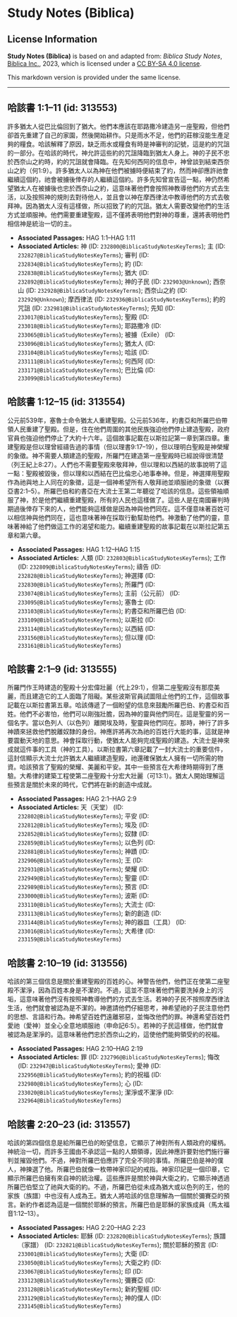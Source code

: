 # Study Notes (Biblica)

## License Information

**Study Notes (Biblica)** is based on and adapted from: _Biblica Study Notes_, [Biblica Inc.](https://www.biblica.com/), 2023, which is licensed under a [CC BY-SA 4.0 license](https://creativecommons.org/licenses/by-sa/4.0/legalcode.en).

This markdown version is provided under the same license.



--------------------------------

## 哈該書 1:1–11 (id: 313553)

許多猶太人從巴比倫回到了猶大。他們本應該在耶路撒冷建造另一座聖殿，但他們卻首先重建了自己的家園，然後開始耕作。只是雨水不足，他們的莊稼沒能生產足夠的糧食。哈該解釋了原因，缺乏雨水或糧食有時是神審判的記號，這是約的咒詛的一部分。在哈該的時代，神允許這些約的咒詛降臨到猶太人身上。神的子民不忠於西奈山之約時，約的咒詛就會降臨。在先知何西阿的信息中，神曾談到結束西奈山之約（何1:9）。許多猶太人以為神在他們被擄時便結束了約，然而神卻應許祂會繼續這個約，祂會被擄後倖存的人繼續這個約。許多先知曾宣告這一點，神仍然希望猶太人在被擄後也忠於西奈山之約，這意味著他們會按照神教導他們的方式去生活，以及按照神的規則去對待他人，並且會以神在摩西律法中教導他們的方式去敬拜神。因為猶太人沒有這樣做，所以招致了約的咒詛。猶太人需要改變他們的生活方式並順服神。他們需要重建聖殿，這不僅將表明他們對神的尊重，還將表明他們相信神是統治一切的主。

* **Associated Passages:** HAG 1:1–HAG 1:11
* **Associated Articles:** 神 (ID: `232800@BiblicaStudyNotesKeyTerms`); 主 (ID: `232827@BiblicaStudyNotesKeyTerms`); 審判 (ID: `232834@BiblicaStudyNotesKeyTerms`); 約 (ID: `232838@BiblicaStudyNotesKeyTerms`); 猶大 (ID: `232892@BiblicaStudyNotesKeyTerms`); 神的子民 (ID: `232903@Unknown`); 西奈山 (ID: `232928@BiblicaStudyNotesKeyTerms`); 西奈山之約 (ID: `232929@Unknown`); 摩西律法 (ID: `232936@BiblicaStudyNotesKeyTerms`); 約的咒詛 (ID: `232981@BiblicaStudyNotesKeyTerms`); 先知 (ID: `233017@BiblicaStudyNotesKeyTerms`); 聖殿 (ID: `233018@BiblicaStudyNotesKeyTerms`); 耶路撒冷 (ID: `233065@BiblicaStudyNotesKeyTerms`); 被擄（Exile） (ID: `233096@BiblicaStudyNotesKeyTerms`); 猶太人 (ID: `233104@BiblicaStudyNotesKeyTerms`); 哈該 (ID: `233111@BiblicaStudyNotesKeyTerms`); 何西阿 (ID: `233171@BiblicaStudyNotesKeyTerms`); 巴比倫 (ID: `233099@BiblicaStudyNotesKeyTerms`)

## 哈該書 1:12–15 (id: 313554)

公元前539年，塞魯士命令猶太人重建聖殿。公元前536年，約書亞和所羅巴伯帶領人民重建了聖殿。但是，住在他們周圍的其他民族強迫他們停止建造聖殿，政府官員也強迫他們停止了大約十六年。這個故事記載在以斯拉記第一章到第四章。重建聖殿是但以理曾經禱告過的事情（但以理書9:17–19），但以理明白聖殿是神榮耀的象徵。神不需要人類建造的聖殿，所羅門在建造第一座聖殿時已經說得很清楚（列王紀上8:27）。人們也不需要聖殿來敬拜神，但以理和以西結的故事說明了這一點：聖殿被毀後，但以理和以西結在巴比倫忠心地事奉神。但是，神選擇用聖殿作為祂與地上人同在的象徵，這是一個神希望所有人敬拜祂並順服祂的象徵（以賽亞書2:1–5）。所羅巴伯和約書亞在大流士王第二年聽從了哈該的信息。這些領袖順服了神，於是他們繼續重建聖殿，所有的人民也這樣做了。這些人是在南國審判時期過後倖存下來的人，他們能夠這樣做是因為神與他們同在。這不僅意味著百姓可以相信神與他們同在，這也意味著神在採取行動幫助他們。神激動了他們的靈，意味著神給了他們做這工作的渴望和能力。繼續重建聖殿的故事記載在以斯拉記第五章和第六章。

* **Associated Passages:** HAG 1:12–HAG 1:15
* **Associated Articles:** 人類 (ID: `232803@BiblicaStudyNotesKeyTerms`); 工作 (ID: `232809@BiblicaStudyNotesKeyTerms`); 禱告 (ID: `232828@BiblicaStudyNotesKeyTerms`); 神選擇 (ID: `232830@BiblicaStudyNotesKeyTerms`); 所羅門 (ID: `233074@BiblicaStudyNotesKeyTerms`); 主前（公元前） (ID: `233095@BiblicaStudyNotesKeyTerms`); 塞魯士 (ID: `233103@BiblicaStudyNotesKeyTerms`); 約書亞和所羅巴伯 (ID: `233109@BiblicaStudyNotesKeyTerms`); 以斯拉 (ID: `233114@BiblicaStudyNotesKeyTerms`); 以西結 (ID: `233156@BiblicaStudyNotesKeyTerms`); 但以理 (ID: `233161@BiblicaStudyNotesKeyTerms`)

## 哈該書 2:1–9 (id: 313555)

所羅門作王時建造的聖殿十分宏偉壯麗（代上29:1），但第二座聖殿沒有那麼美麗，而且建造它的工人面臨了阻礙。某些波斯官員試圖阻止他們的工作，這個故事記載在以斯拉書第五章。哈該傳遞了一個盼望的信息來鼓勵所羅巴伯、約書亞和百姓。他們不必害怕，他們可以剛強壯膽，因為神的靈與他們同在。這是聖靈的另一個名字。當以色列人（以色列）離開埃及時，聖靈與他們同在。那時，神行了許多神蹟來拯救他們脫離奴隸的身份。神應許將再次為祂的百姓行大能的事，這就是神要震動天地的意思。神會採取行動，使猶太人能夠完成聖殿的建造。大流士是神來成就這件事的工具（神的工具）。以斯拉書第六章記載了一封大流士的重要信件，這封信顯示大流士允許猶太人繼續建造聖殿，祂還確保猶太人擁有一切所需的物資。哈該預言了聖殿的榮耀、美麗和平安。其中一些預言在大希律時期得到了應驗。大希律的建築工程使第二座聖殿十分宏大壯麗（可13:1）。猶太人開始理解這些預言是關於未來的時代，它們將在新的創造中成就。

* **Associated Passages:** HAG 2:1–HAG 2:9
* **Associated Articles:** 天（天堂） (ID: `232802@BiblicaStudyNotesKeyTerms`); 平安 (ID: `232812@BiblicaStudyNotesKeyTerms`); 埃及 (ID: `232852@BiblicaStudyNotesKeyTerms`); 奴隸 (ID: `232859@BiblicaStudyNotesKeyTerms`); 以色列 (ID: `232881@BiblicaStudyNotesKeyTerms`); 神蹟 (ID: `232906@BiblicaStudyNotesKeyTerms`); 王 (ID: `232931@BiblicaStudyNotesKeyTerms`); 榮耀 (ID: `232949@BiblicaStudyNotesKeyTerms`); 聖靈 (ID: `232989@BiblicaStudyNotesKeyTerms`); 預言 (ID: `233000@BiblicaStudyNotesKeyTerms`); 波斯 (ID: `233110@BiblicaStudyNotesKeyTerms`); 大流士 (ID: `233113@BiblicaStudyNotesKeyTerms`); 新的創造 (ID: `233144@BiblicaStudyNotesKeyTerms`); 神的器皿（工具） (ID: `233016@BiblicaStudyNotesKeyTerms`); 大希律 (ID: `233159@BiblicaStudyNotesKeyTerms`)

## 哈該書 2:10–19 (id: 313556)

哈該的第三個信息是關於重建聖殿的百姓的心。神警告他們，他們正在使第二座聖殿不潔淨，因為百姓本身是不潔的。不過，這並不意味著他們需要洗掉身上的污垢，這意味著他們沒有按照神教導他們的方式去生活。若神的子民不按照摩西律法生活，他們就會被認為是不潔的。神邀請他們仔細思考，神希望祂的子民注意他們的思想、言語和行為。神希望百姓們遠離邪惡，並悔改他們的罪。神還希望百姓們愛祂（愛神）並全心全意地順服祂（申命記6:5）。若神的子民這樣做，他們就會被認為是潔淨的。這意味著他們忠於西奈山之約，這使他們能夠領受約的祝福。

* **Associated Passages:** HAG 2:10–HAG 2:19
* **Associated Articles:** 罪 (ID: `232796@BiblicaStudyNotesKeyTerms`); 悔改 (ID: `232947@BiblicaStudyNotesKeyTerms`); 愛神 (ID: `232956@BiblicaStudyNotesKeyTerms`); 約的祝福 (ID: `232980@BiblicaStudyNotesKeyTerms`); 心 (ID: `233020@BiblicaStudyNotesKeyTerms`); 潔淨或不潔淨 (ID: `232964@BiblicaStudyNotesKeyTerms`)

## 哈該書 2:20–23 (id: 313557)

哈該的第四個信息是給所羅巴伯的盼望信息，它顯示了神對所有人類政府的權柄。神統治一切，而許多王國由不承認這一點的人類領導，因此神應許要對他們施行審判並摧毀他們。不過，神對所羅巴伯應許了完全不同的事情。所羅巴伯是神的僕人，神揀選了他。所羅巴伯就像一枚帶神家印記的戒指。神家印記是一個印章，它顯示所羅巴伯擁有來自神的統治權。這些應許是關於神與大衛之約，它顯示神透過所羅巴伯堅立了祂與大衛的約。不過，所羅巴伯從未成為猶大或以色列的王，他的家族（族譜）中也沒有人成為王。猶太人將哈該的信息理解為一個關於彌賽亞的預言。新約作者認為這是一個關於耶穌的預言。所羅巴伯是耶穌的家族成員（馬太福音1:12–13）。

* **Associated Passages:** HAG 2:20–HAG 2:23
* **Associated Articles:** 耶穌 (ID: `232820@BiblicaStudyNotesKeyTerms`); 族譜（家譜） (ID: `232821@BiblicaStudyNotesKeyTerms`); 關於耶穌的預言 (ID: `233001@BiblicaStudyNotesKeyTerms`); 大衛 (ID: `233050@BiblicaStudyNotesKeyTerms`); 大衛之約 (ID: `233067@BiblicaStudyNotesKeyTerms`); 印 (ID: `233123@BiblicaStudyNotesKeyTerms`); 彌賽亞 (ID: `233128@BiblicaStudyNotesKeyTerms`); 新約聖經 (ID: `233129@BiblicaStudyNotesKeyTerms`); 神的僕人 (ID: `233145@BiblicaStudyNotesKeyTerms`)

